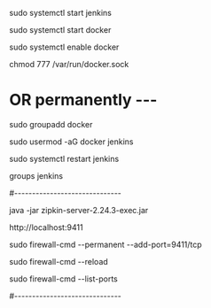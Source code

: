 
sudo systemctl start jenkins

sudo systemctl start docker

sudo systemctl enable docker

chmod 777 /var/run/docker.sock

# OR permanently ---

sudo groupadd docker

sudo usermod -aG docker jenkins

sudo systemctl restart jenkins

groups jenkins

#------------------------------

java -jar zipkin-server-2.24.3-exec.jar

http://localhost:9411

sudo firewall-cmd --permanent --add-port=9411/tcp

sudo firewall-cmd --reload

sudo firewall-cmd --list-ports

#------------------------------